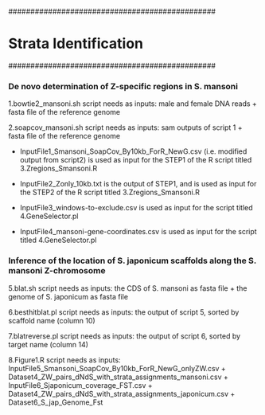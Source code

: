 ###############################################
# Strata Identification #
###############################################
 
### De novo determination of Z-specific regions in S. mansoni 

1.bowtie2_mansoni.sh script needs as inputs: male and female DNA reads + fasta file of the reference genome

2.soapcov_mansoni.sh script needs as inputs: sam outputs of script 1 + fasta file of the reference genome

* InputFile1_Smansoni_SoapCov_By10kb_ForR_NewG.csv (i.e. modified output from script2) is used as input for the STEP1 of the R script titled 3.Zregions_Smansoni.R

* InputFile2_Zonly_10kb.txt is the output of STEP1, and is used as input for the STEP2 of the R script titled 3.Zregions_Smansoni.R

* InputFile3_windows-to-exclude.csv is used as input for the script titled 4.GeneSelector.pl    

* InputFile4_mansoni-gene-coordinates.csv is used as input for the script titled 4.GeneSelector.pl 

### Inference of the location of  S. japonicum scaffolds along the S. mansoni Z-chromosome

5.blat.sh script needs as inputs: the CDS of S. mansoni as fasta file + the genome of S. japonicum as fasta file

6.besthitblat.pl script needs as inputs: the output of script 5, sorted by scaffold name (column 10)

7.blatreverse.pl script needs as inputs: the output of script 6, sorted by target name (column 14)

8.Figure1.R script needs as inputs: InputFile5_Smansoni_SoapCov_By10kb_ForR_NewG_onlyZW.csv + Dataset4_ZW_pairs_dNdS_with_strata_assignments_mansoni.csv + InputFile6_Sjaponicum_coverage_FST.csv + Dataset4_ZW_pairs_dNdS_with_strata_assignments_japonicum.csv + Dataset6_S_jap_Genome_Fst
